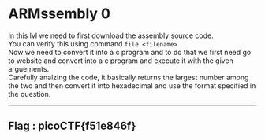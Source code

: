 # ARMssembly 0

In this lvl we need to first download the assembly source code. <br>You can verify this using command `file <filename>`<br>
Now we need to convert it into a c program and to do that we first need go to website and convert into a c program and execute it with the given arguements.<br>
Carefully analzing the code, it basically returns the largest number among the two and then convert it into hexadecimal and use the format specified in the question.<br>

---
Flag : picoCTF{f51e846f}
---